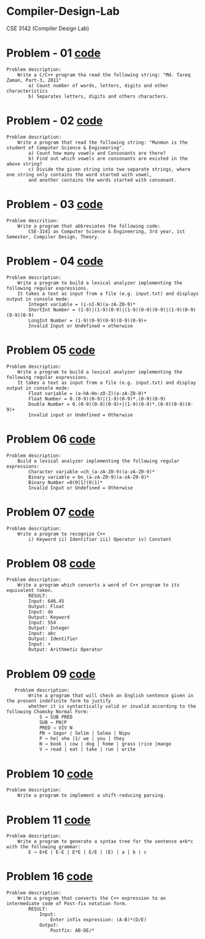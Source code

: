 # Compiler-Design-Lab
CSE 3142 (Compiler Design Lab)

# Problem - 01 [code](https://github.com/Zannatul-Naim/Compiler-Design-Lab/blob/main/problem_01.cpp)
    Problem description:
	    Write a C/C++ program tha read the following string: "Md. Tareq Zaman, Part-3, 2011"
		    a) Count number of words, letters, digits and other characteristics
		    b) Separates letters, digits and others characters.

# Problem - 02 [code](https://github.com/Zannatul-Naim/Compiler-Design-Lab/blob/main/problem_02.cpp)
    Problem description:
	    Write a program that read the following string: "Munmun is the student of Computer Science & Engineering".
		    a) Count how many vowels and Consonants are there?
		    b) Find out which vowels are consonants are existed in the above string?
		    c) Divide the given string into two separate strings, where one string only contains the word started with vowel,
		    and another contains the words started with consonant.
# Problem - 03 [code](https://github.com/Zannatul-Naim/Compiler-Design-Lab/blob/main/problem_03.cpp)
    Problem descrition: 
	    Write a program that abbreviates the following code:
		    CSE-3141 as Computer Science & Engineering, 3rd year, 1st Semester, Compiler Design, Theory.
# Problem - 04 [code](https://github.com/Zannatul-Naim/Compiler-Design-Lab/blob/main/problem_04.cpp)
    Problem description:
	    Write a program to build a lexical analyzer implementing the following regular expressions.
	    It takes a text as input from a file (e.g. input.txt) and displays output in console mode:
	        Integet variable = (i-nI-N)(a-zA-Z0-9)*
	        ShortInt Number = (1-9)|(1-9)(0-9)|(1-9)(0-9)(0-9)|(1-9)(0-9)(0-9)(0-9)
	        LongInt Number = (1-9)(0-9)(0-9)(0-9)(0-9)+
	        Invalid Input or Undefined = otherwise
# Problem 05 [code](https://github.com/Zannatul-Naim/Compiler-Design-Lab/blob/main/problem_05.cpp)
    Problem description: 
	    Write a program to build a lexical analyzer implementing the following regular expressions.
	    It takes a text as input from a file (e.g. input.txt) and display output in console mode:
	        Float variable = (a-hA-Ho-zO-Z)(a-zA-Z0-0)*
	        Float Number = 0.(0-9)(0-9)|(1-9)(0-9)*.(0-9)(0-9)
	        Double Number = 0.(0-9)(0-9)(0-9)+|(1-9)(0-9)*.(0-9)(0-9)(0-9)+
	        Invalid input or Undefined = Otherwise
# Problem 06 [code](https://github.com/Zannatul-Naim/Compiler-Design-Lab/blob/main/problem_06.cpp)
    Problem description:
	    Build a lexical analyzer implementing the following regular expressions:
			Character variable =ch_(a-zA-Z0-9)(a-zA-Z0-9)*
			Binary variable = bn_(a-zA-Z0-9)(a-zA-Z0-9)*
			Binary Number =0(0|1)(0|1)*
			Invalid Input or Undefined = Otherwise
# Problem 07 [code](https://github.com/Zannatul-Naim/Compiler-Design-Lab/blob/main/problem_07.cpp)
    Problem description:
	    Write a program to recognize C++
			i) Keyword ii) Identifier iii) Operator iv) Constant
# Problem 08 [code](https://github.com/Zannatul-Naim/Compiler-Design-Lab/blob/main/problem_08.cpp)
    Problem description:
		Write a program which converts a word of C++ program to its equivalent token.
			RESULT:
			Input: 646.45
			Output: Float
			Input: do
			Output: Keyword
			Input: 554
			Output: Integer
			Input: abc
			Output: Identifier
			Input: +
			Output: Arithmetic Operator
# Problem 09 [code](https://github.com/Zannatul-Naim/Compiler-Design-Lab/blob/main/problem_09.cpp)
 	   Problem description:
			Write a program that will check an English sentence given in the present indefinite form to justify
   			whether it is syntactically valid or invalid according to the following Chomsky Normal Form:
				S → SUB PRED
				SUB → PN|P
				PRED → VIV N
				PN → Sagor | Selim | Salma | Nipu
				P → he| she |1/ we | you | they
				N → book | cow | dog | home | grass |rice |mango
				V → read | eat | take | run | write
# Problem 10 [code]()
	Problem description:
 		Write a program to implement a shift-reducing parsing.

# Problem 11 [code](#)
	Problem description:
 		Write a program to generate a syntax tree for the sentence a+b*c with the following grammar:
			E → E+E | E-E | E*E | E/E | (E) | a | b | c
# Problem 16 [code](https://github.com/Zannatul-Naim/Compiler-Design-Lab/blob/main/problem_16.cpp)
	Problem description:
 		Write a program that converts the C++ expression to an intermediate code of Post-fix notation form.
   			RESULT:
	  			Input:
	  				Enter infix expression: (A-B)*(D/E)
	   			Output:
	   				Postfix: AB-DE/*
